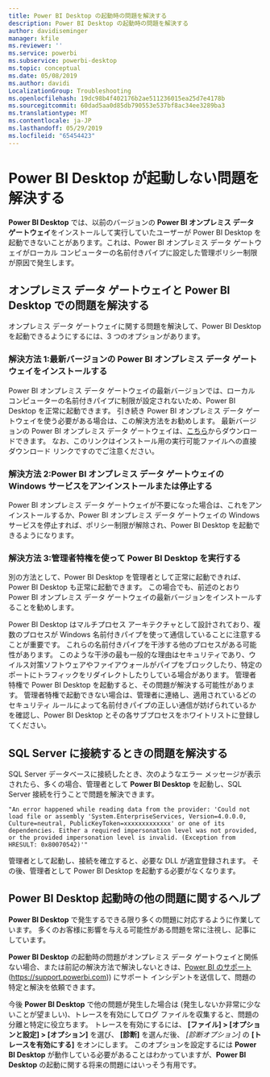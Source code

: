 ```yaml
---
title: Power BI Desktop の起動時の問題を解決する
description: Power BI Desktop の起動時の問題を解決する
author: davidiseminger
manager: kfile
ms.reviewer: ''
ms.service: powerbi
ms.subservice: powerbi-desktop
ms.topic: conceptual
ms.date: 05/08/2019
ms.author: davidi
LocalizationGroup: Troubleshooting
ms.openlocfilehash: 19dc98b4f402176b2ae511236015ea25d7e4178b
ms.sourcegitcommit: 60dad5aa0d85db790553e537bf8ac34ee3289ba3
ms.translationtype: MT
ms.contentlocale: ja-JP
ms.lasthandoff: 05/29/2019
ms.locfileid: "65454423"
---
```

# <a name="resolve-issues-when-power-bi-desktop-will-not-launch"></a>Power BI Desktop が起動しない問題を解決する
**Power BI Desktop** では、以前のバージョンの **Power BI オンプレミス データ ゲートウェイ**をインストールして実行していたユーザーが Power BI Desktop を起動できないことがあります。これは、Power BI オンプレミス データ ゲートウェイがローカル コンピューターの名前付きパイプに設定した管理ポリシー制限が原因で発生します。 

## <a name="resolve-issues-with-the-on-premises-data-gateway-and-power-bi-desktop"></a>オンプレミス データ ゲートウェイと Power BI Desktop での問題を解決する
オンプレミス データ ゲートウェイに関する問題を解決して、Power BI Desktop を起動できるようにするには、3 つのオプションがあります。

### <a name="resolution-1-install-the-latest-version-of-power-bi-on-premises-data-gateway"></a>解決方法 1:最新バージョンの Power BI オンプレミス データ ゲートウェイをインストールする
Power BI オンプレミス データ ゲートウェイの最新バージョンでは、ローカル コンピューターの名前付きパイプに制限が設定されないため、Power BI Desktop を正常に起動できます。 引き続き Power BI オンプレミス データ ゲートウェイを使う必要がある場合は、この解決方法をお勧めします。 最新バージョンの Power BI オンプレミス データ ゲートウェイは、[こちら](https://go.microsoft.com/fwlink/?LinkId=698863)からダウンロードできます。 なお、このリンクはインストール用の実行可能ファイルへの直接ダウンロード リンクですのでご注意ください。

### <a name="resolution-2-uninstall-or-stop-the-power-bi-on-premises-data-gateway-windows-service"></a>解決方法 2:Power BI オンプレミス データ ゲートウェイの Windows サービスをアンインストールまたは停止する
Power BI オンプレミス データ ゲートウェイが不要になった場合は、これをアンインストールするか、Power BI オンプレミス データ ゲートウェイの Windows サービスを停止すれば、ポリシー制限が解除され、Power BI Desktop を起動できるようになります。

### <a name="resolution-3-run-power-bi-desktop-with-administrator-privilege"></a>解決方法 3:管理者特権を使って Power BI Desktop を実行する
別の方法として、Power BI Desktop を管理者として正常に起動できれば、Power BI Desktop も正常に起動できます。 この場合でも、前述のとおり Power BI オンプレミス データ ゲートウェイの最新バージョンをインストールすることを勧めします。

Power BI Desktop はマルチプロセス アーキテクチャとして設計されており、複数のプロセスが Windows 名前付きパイプを使って通信していることに注意することが重要です。 これらの名前付きパイプを干渉する他のプロセスがある可能性があります。 このような干渉の最も一般的な理由はセキュリティであり、ウイルス対策ソフトウェアやファイアウォールがパイプをブロックしたり、特定のポートにトラフィックをリダイレクトしたりしている場合があります。 管理者特権で Power BI Desktop を起動すると、その問題が解決する可能性があります。 管理者特権で起動できない場合は、管理者に連絡し、適用されているどのセキュリティ ルールによって名前付きパイプの正しい通信が妨げられているかを確認し、Power BI Desktop とその各サブプロセスをホワイトリストに登録してください。

## <a name="resolve-issues-when-connecting-to-sql-server"></a>SQL Server に接続するときの問題を解決する
SQL Server データベースに接続したとき、次のようなエラー メッセージが表示されたら、多くの場合、管理者として **Power BI Desktop** を起動し、SQL Server 接続を行うことで問題を解決できます。

    "An error happened while reading data from the provider: 'Could not load file or assembly 'System.EnterpriseServices, Version=4.0.0.0, Culture=neutral, PublicKeyToken=xxxxxxxxxxxxx' or one of its dependencies. Either a required impersonation level was not provided, or the provided impersonation level is invalid. (Exception from HRESULT: 0x80070542)'"

管理者として起動し、接続を確立すると、必要な DLL が適宜登録されます。 その後、管理者として Power BI Desktop を起動する必要がなくなります。

## <a name="help-with-other-issues-when-launching-power-bi-desktop"></a>Power BI Desktop 起動時の他の問題に関するヘルプ
**Power BI Desktop** で発生するできる限り多くの問題に対応するように作業しています。 多くのお客様に影響を与える可能性がある問題を常に注視し、記事にしています。

**Power BI Desktop** の起動時の問題がオンプレミス データ ゲートウェイと関係ない場合、または前記の解決方法で解決しないときは、[Power BI のサポート](https://support.powerbi.com) (https://support.powerbi.com)) にサポート インシデントを送信して、問題の特定と解決を依頼できます。

今後 **Power BI Desktop** で他の問題が発生した場合は (発生しないか非常に少ないことが望ましい)、トレースを有効にしてログ ファイルを収集すると、問題の分離と特定に役立ちます。 トレースを有効にするには、 **[ファイル] > [オプションと設定] > [オプション]** を選び、 **[診断]** を選んだ後、 *[診断オプション]* の **[トレースを有効にする]** をオンにします。 このオプションを設定するには **Power BI Desktop** が動作している必要があることはわかっていますが、**Power BI Desktop** の起動に関する将来の問題にはいっそう有用です。

